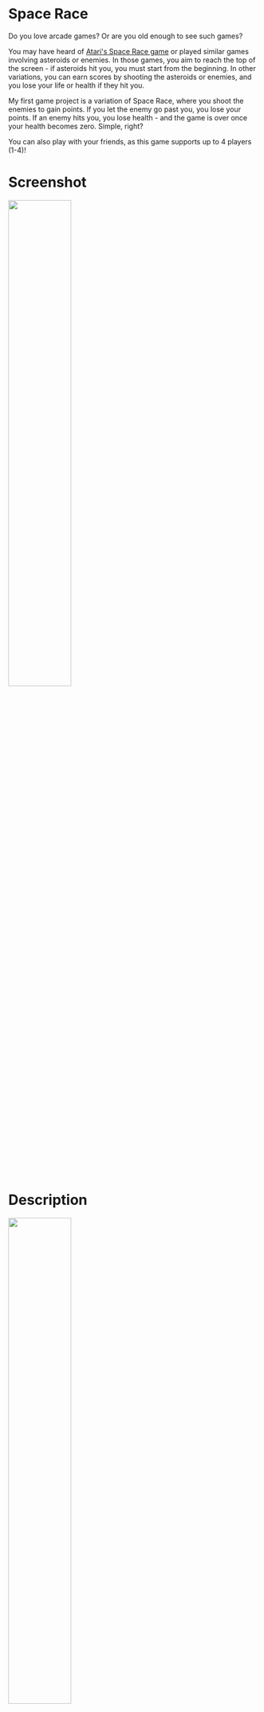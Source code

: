 # Space Race
Do you love arcade games? Or are you old enough to see such games?

You may have heard of [Atari's Space Race game](https://en.wikipedia.org/wiki/Space_Race_(video_game)) or played similar games involving asteroids or enemies. In those games, you aim to reach the top of the screen - if asteroids hit you, you must start from the beginning. In other variations, you can earn scores by shooting the asteroids or enemies, and you lose your life or health if they hit you.

My first game project is a variation of Space Race, where you shoot the enemies to gain points. If you let the enemy go past you, you lose your points. If an enemy hits you, you lose health - and the game is over once your health becomes zero. Simple, right?

You can also play with your friends, as this game supports up to 4 players (1-4)!

# Screenshot
<img src = "https://github.com/david4270/space_race_qt/blob/main/files/gameplay.png" width = "50%">

# Description
<img src = "https://github.com/david4270/space_race_qt/blob/main/files/Player%20Logic.jpg?raw=true" width = "50%">
<img src = "https://github.com/david4270/space_race_qt/blob/main/files/Game%20Logic.jpg?raw=true" width = "50%">

# Version
- Alpha version, yet to be compiled as a standalone program.
- Based on Qt6 and C++

# Updates
### 230830
```
- Multiplayer mode working
- Starting screen added
```

### 230918
```
<Updates>
- Added state machines to the game logic
- Now accepting multiple keys - smoother key inputs for multiplayer mode

<Bugs>
- The program may crash when the key input is provided while the other player is slained
- The game needs to be more presentable 
```
# Potential Improvements
1) ~Return to the starting screen once all the players are killed~ **[Done - 230918]**
2) ~Announce the winner if only one player survives (when there are 2+ players)~ **[Done - 230918]**
3) ~Accept multiple keys at the instant so that the multiplayer mode can be smoother~ **[Done - 230918]**
4) Add variations to enemies (more/less damage, shoot bullets back, etc)
5) Add other items - health refuel, x2 points, etc
6) Add difficulty
7) Give options to users about resolution
